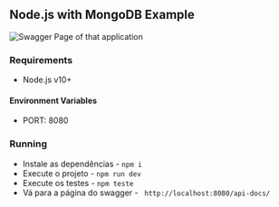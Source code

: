 ## Node.js with MongoDB Example

<img src="https://i.imgur.com/7c3DnhT.png" alt="Swagger Page of that application" title="Swagger Page of that application"/>

### Requirements

- Node.js v10+

#### Environment Variables

- PORT: 8080
### Running

- Instale as dependências  - `npm i`
- Execute o projeto - `npm run dev`
- Execute os testes - `npm teste`
- Vá para a página do swagger - ` http://localhost:8080/api-docs/`

